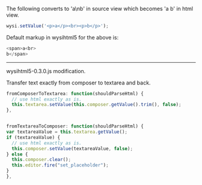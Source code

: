 The following converts to 'a\nb' in source view which becomes 'a b' in html view.

```javascript
wysi.setValue('<p>a</p><br><p>b</p>');
```

Default markup in wysihtml5 for the above is:

```javascript
<span>a<br>
b</span>
```

---

wysihtml5-0.3.0.js modification.

Transfer text exactly from composer to textarea and back.

```javascript
fromComposerToTextarea: function(shouldParseHtml) {
  // use html exactly as is.
  this.textarea.setValue(this.composer.getValue().trim(), false);
},


fromTextareaToComposer: function(shouldParseHtml) {
var textareaValue = this.textarea.getValue();
if (textareaValue) {
  // use html exactly as is.
  this.composer.setValue(textareaValue, false);
} else {
  this.composer.clear();
  this.editor.fire("set_placeholder");
}
},
```

